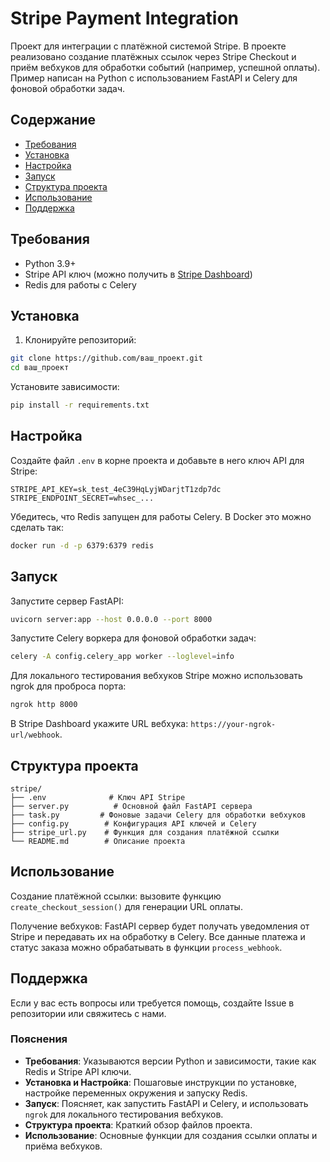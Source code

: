 

# Stripe Payment Integration

Проект для интеграции с платёжной системой Stripe. В проекте реализовано создание платёжных ссылок через Stripe Checkout и приём вебхуков для обработки событий (например, успешной оплаты). Пример написан на Python с использованием FastAPI и Celery для фоновой обработки задач.

## Содержание

* [Требования](#требования)
* [Установка](#установка)
* [Настройка](#настройка)
* [Запуск](#запуск)
* [Структура проекта](#структура-проекта)
* [Использование](#использование)
* [Поддержка](#поддержка)

## Требования

* Python 3.9+
* Stripe API ключ (можно получить в [Stripe Dashboard](https://dashboard.stripe.com/))
* Redis для работы с Celery

## Установка

1. Клонируйте репозиторий:
```bash
git clone https://github.com/ваш_проект.git
cd ваш_проект
```
Установите зависимости:
```bash
pip install -r requirements.txt
```

## Настройка

Создайте файл `.env` в корне проекта и добавьте в него ключ API для Stripe:
```env
STRIPE_API_KEY=sk_test_4eC39HqLyjWDarjtT1zdp7dc
STRIPE_ENDPOINT_SECRET=whsec_...
```
Убедитесь, что Redis запущен для работы Celery. В Docker это можно сделать так:
```bash
docker run -d -p 6379:6379 redis
```

## Запуск

Запустите сервер FastAPI:
```bash
uvicorn server:app --host 0.0.0.0 --port 8000
```
Запустите Celery воркера для фоновой обработки задач:
```bash
celery -A config.celery_app worker --loglevel=info
```
Для локального тестирования вебхуков Stripe можно использовать ngrok для проброса порта:
```bash
ngrok http 8000
```
В Stripe Dashboard укажите URL вебхука: `https://your-ngrok-url/webhook`.

## Структура проекта

```
stripe/
├── .env              # Ключ API Stripe
├── server.py          # Основной файл FastAPI сервера
├── task.py         # Фоновые задачи Celery для обработки вебхуков
├── config.py        # Конфигурация API ключей и Celery
├── stripe_url.py    # Функция для создания платёжной ссылки
└── README.md        # Описание проекта
```

## Использование

Создание платёжной ссылки: вызовите функцию `create_checkout_session()` для генерации URL оплаты.

Получение вебхуков: FastAPI сервер будет получать уведомления от Stripe и передавать их на обработку в Celery. Все данные платежа и статус заказа можно обрабатывать в функции `process_webhook`.

## Поддержка

Если у вас есть вопросы или требуется помощь, создайте Issue в репозитории или свяжитесь с нами.

### Пояснения

* **Требования**: Указываются версии Python и зависимости, такие как Redis и Stripe API ключи.
* **Установка и Настройка**: Пошаговые инструкции по установке, настройке переменных окружения и запуску Redis.
* **Запуск**: Поясняет, как запустить FastAPI и Celery, и использовать `ngrok` для локального тестирования вебхуков.
* **Структура проекта**: Краткий обзор файлов проекта.
* **Использование**: Основные функции для создания ссылки оплаты и приёма вебхуков.